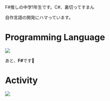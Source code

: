 F#推しの中学1年生です。C#、裏切ってすまん

自作言語の開発にハマっています。

# Programming Language
![](https://skillicons.dev/icons?i=cs)

あと、<strong>F#</strong>です💢

# Activity
![](https://github-readme-stats.vercel.app/api/top-langs?username=MueLangDeveloper&layout=compact)
